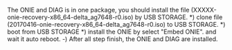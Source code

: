  The ONIE and DIAG is in one package, you should install the file (XXXXX-onie-recovery-x86_64-delta_ag7648-r0.iso) by USB STORAGE.
	*) clone file (20170416-onie-recovery-x86_64-delta_ag7648-r0.iso) to USB STORAGE.
	*) boot from USB STORAGE
	*) install the ONIE by select "Embed ONIE". and wait it auto reboot.
	-) After all step finish, the ONIE and DIAG are installed.


